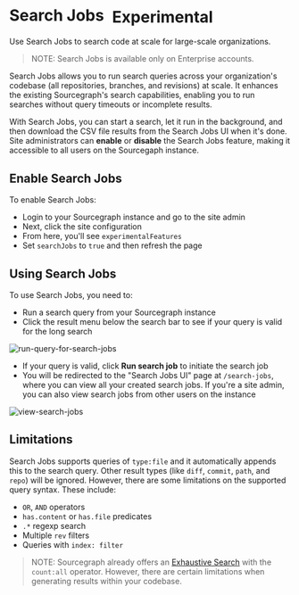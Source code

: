 # Search Jobs <span class="badge badge-experimental" style="margin-left: 0.5rem; vertical-align:middle;">Experimental</span>

<p class="subtitle">Use Search Jobs to search code at scale for large-scale organizations.</p>

>NOTE: Search Jobs is available only on Enterprise accounts.

Search Jobs allows you to run search queries across your organization's codebase (all repositories, branches, and revisions) at scale. It enhances the existing Sourcegraph's search capabilities, enabling you to run searches without query timeouts or incomplete results.

With Search Jobs, you can start a search, let it run in the background, and then download the CSV file results from the Search Jobs UI when it's done. Site administrators can **enable** or **disable** the Search Jobs feature, making it accessible to all users on the Sourcegaph instance.

## Enable Search Jobs

To enable Search Jobs:

- Login to your Sourcegraph instance and go to the site admin
- Next, click the site configuration
- From here, you'll see `experimentalFeatures`
- Set `searchJobs` to `true` and then refresh the page

## Using Search Jobs

To use Search Jobs, you need to:

- Run a search query from your Sourcegraph instance
- Click the result menu below the search bar to see if your query is valid for the long search

![run-query-for-search-jobs](https://storage.googleapis.com/sourcegraph-assets/Docs/query-serach-jobs.png)

- If your query is valid, click **Run search job** to initiate the search job
- You will be redirected to the "Search Jobs UI" page at `/search-jobs`, where you can view all your created search jobs. If you're a site admin, you can also view search jobs from other users on the instance

![view-search-jobs](https://storage.googleapis.com/sourcegraph-assets/Docs/view-search-jobs.png)

## Limitations

Search Jobs supports queries of `type:file` and it automatically appends this to the search query. Other result types (like `diff`, `commit`, `path`, and `repo`) will be ignored. However, there are some limitations on the supported query syntax. These include:

- `OR`, `AND` operators
- `has.content` or `has.file` predicates
- `.*` regexp search
- Multiple `rev` filters
- Queries with `index: filter`

>NOTE: Sourcegraph already offers an [Exhaustive Search](./../how-to/exhaustive.md) with the `count:all` operator. However, there are certain limitations when generating results within your codebase.

